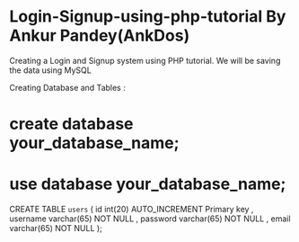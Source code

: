 # Login-Signup-using-php-tutorial By Ankur Pandey(AnkDos)
Creating a Login and Signup system using PHP tutorial.
We will be saving the data using MySQL

Creating Database and Tables :

# create database your_database_name;
# use database your_database_name;
CREATE TABLE `users` (
  id int(20) AUTO_INCREMENT Primary key ,
  username varchar(65) NOT NULL ,
  password varchar(65) NOT NULL ,
  email varchar(65) NOT NULL 
);

